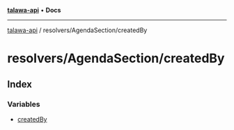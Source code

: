 [**talawa-api**](../../../README.md) • **Docs**

***

[talawa-api](../../../modules.md) / resolvers/AgendaSection/createdBy

# resolvers/AgendaSection/createdBy

## Index

### Variables

- [createdBy](variables/createdBy.md)

